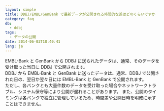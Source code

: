 ```yaml
---
layout: simple
title: DDBJ/EMBL/GenBank で最新データが公開される時間的な差はどのくらいですか
category: faq
db:
  - ddbj
tags: 
  - データの公開
date: 2014-06-03T18:40:41
lang: ja
---
```




<p>EMBL-Bank と GenBank から DDBJ に送られたデータは、通常、そのデータを受け取った当日に DDBJ で公開されます。<br>DDBJ から EMBL-Bank と GenBank に送ったデータは、通常、DDBJ で公開された日の、翌日か翌々日には EMBL-Bank と GenBank で公開されます。<br>ただし、各バンクとも大量件数のデータを受け取った場合やネットワークトラブル、システム保守等により公開が遅れることがあります。 また、公開のタイミングは各バンクで独立に管理しているため、時間差や公開日時を明確に示すことはできません。 </p>